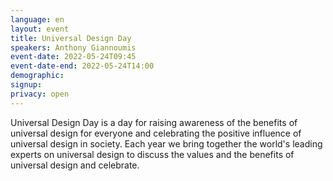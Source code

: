 ```yaml
---
language: en
layout: event
title: Universal Design Day
speakers: Anthony Giannoumis
event-date: 2022-05-24T09:45
event-date-end: 2022-05-24T14:00
demographic: 
signup:
privacy: open
---
```

Universal Design Day is a day for raising awareness of the benefits of universal design for everyone and celebrating the positive influence of universal design in society. Each year we bring together the world's leading  experts on universal design to discuss the values and the benefits of universal design and celebrate.